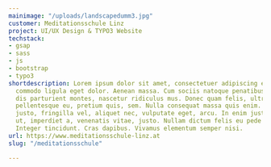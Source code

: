 ```yaml
---
mainimage: "/uploads/landscapedumm3.jpg"
customer: Meditationsschule Linz
project: UI/UX Design & TYPO3 Website
techstack:
- gsap
- sass
- js
- bootstrap
- typo3
shortdescription: Lorem ipsum dolor sit amet, consectetuer adipiscing elit. Aenean
  commodo ligula eget dolor. Aenean massa. Cum sociis natoque penatibus et magnis
  dis parturient montes, nascetur ridiculus mus. Donec quam felis, ultricies nec,
  pellentesque eu, pretium quis, sem. Nulla consequat massa quis enim. Donec pede
  justo, fringilla vel, aliquet nec, vulputate eget, arcu. In enim justo, rhoncus
  ut, imperdiet a, venenatis vitae, justo. Nullam dictum felis eu pede mollis pretium.
  Integer tincidunt. Cras dapibus. Vivamus elementum semper nisi.
url: https://www.meditationsschule-linz.at
slug: "/meditationsschule"

---
```

